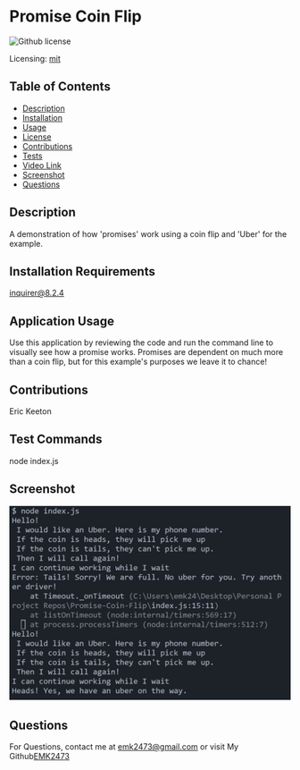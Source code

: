 # Promise Coin Flip

![Github license](https://img.shields.io/badge/mit-blue.svg)

Licensing: [mit](https://choosealicense.com/licenses/mit/)

## Table of Contents

- [Description](#description)
- [Installation](#installation-requirements)
- [Usage](#application-usage)
- [License](#licensing-information)
- [Contributions](#contributions)
- [Tests](#tests-commands)
- [Video Link](#link-to-video-instructions)
- [Screenshot](#screenshot)
- [Questions](#questions)

## Description

A demonstration of how 'promises' work using a coin flip and 'Uber' for the example.

## Installation Requirements

inquirer@8.2.4

## Application Usage

Use this application by reviewing the code and run the command line to visually see how a promise works. Promises are dependent on much more than a coin flip, but for this example's purposes we leave it to chance!

## Contributions

Eric Keeton

## Test Commands

node index.js

## Screenshot

![screenshot of application](./assets/promiseScreenShot.png)

## Questions

For Questions, contact me at emk2473@gmail.com or visit My Github[EMK2473](https://github.com/EMK2473)
